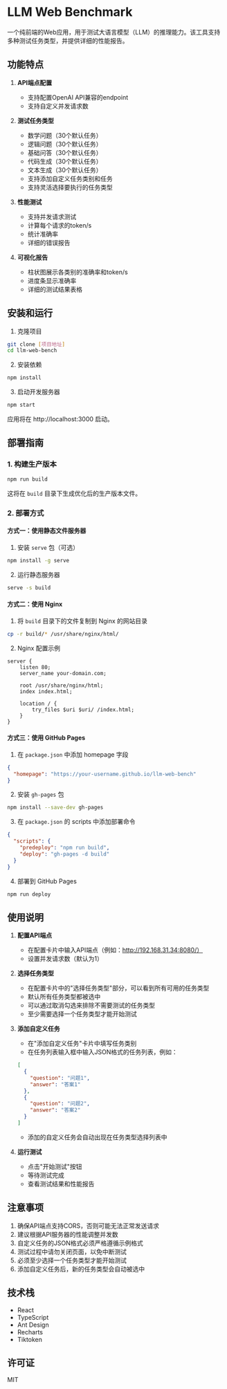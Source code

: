 # LLM Web Benchmark

一个纯前端的Web应用，用于测试大语言模型（LLM）的推理能力。该工具支持多种测试任务类型，并提供详细的性能报告。

## 功能特点

1. **API端点配置**
   - 支持配置OpenAI API兼容的endpoint
   - 支持自定义并发请求数

2. **测试任务类型**
   - 数学问题（30个默认任务）
   - 逻辑问题（30个默认任务）
   - 基础问答（30个默认任务）
   - 代码生成（30个默认任务）
   - 文本生成（30个默认任务）
   - 支持添加自定义任务类别和任务
   - 支持灵活选择要执行的任务类型

3. **性能测试**
   - 支持并发请求测试
   - 计算每个请求的token/s
   - 统计准确率
   - 详细的错误报告

4. **可视化报告**
   - 柱状图展示各类别的准确率和token/s
   - 进度条显示准确率
   - 详细的测试结果表格

## 安装和运行

1. 克隆项目
```bash
git clone [项目地址]
cd llm-web-bench
```

2. 安装依赖
```bash
npm install
```

3. 启动开发服务器
```bash
npm start
```

应用将在 http://localhost:3000 启动。

## 部署指南

### 1. 构建生产版本

```bash
npm run build
```

这将在 `build` 目录下生成优化后的生产版本文件。

### 2. 部署方式

#### 方式一：使用静态文件服务器

1. 安装 `serve` 包（可选）
```bash
npm install -g serve
```

2. 运行静态服务器
```bash
serve -s build
```

#### 方式二：使用 Nginx

1. 将 `build` 目录下的文件复制到 Nginx 的网站目录
```bash
cp -r build/* /usr/share/nginx/html/
```

2. Nginx 配置示例
```nginx
server {
    listen 80;
    server_name your-domain.com;

    root /usr/share/nginx/html;
    index index.html;

    location / {
        try_files $uri $uri/ /index.html;
    }
}
```

#### 方式三：使用 GitHub Pages

1. 在 `package.json` 中添加 homepage 字段
```json
{
  "homepage": "https://your-username.github.io/llm-web-bench"
}
```

2. 安装 `gh-pages` 包
```bash
npm install --save-dev gh-pages
```

3. 在 `package.json` 的 scripts 中添加部署命令
```json
{
  "scripts": {
    "predeploy": "npm run build",
    "deploy": "gh-pages -d build"
  }
}
```

4. 部署到 GitHub Pages
```bash
npm run deploy
```

## 使用说明

1. **配置API端点**
   - 在配置卡片中输入API端点（例如：http://192.168.31.34:8080/）
   - 设置并发请求数（默认为1）

2. **选择任务类型**
   - 在配置卡片中的"选择任务类型"部分，可以看到所有可用的任务类型
   - 默认所有任务类型都被选中
   - 可以通过取消勾选来排除不需要测试的任务类型
   - 至少需要选择一个任务类型才能开始测试

3. **添加自定义任务**
   - 在"添加自定义任务"卡片中填写任务类别
   - 在任务列表输入框中输入JSON格式的任务列表，例如：
   ```json
   [
     {
       "question": "问题1",
       "answer": "答案1"
     },
     {
       "question": "问题2",
       "answer": "答案2"
     }
   ]
   ```
   - 添加的自定义任务会自动出现在任务类型选择列表中

4. **运行测试**
   - 点击"开始测试"按钮
   - 等待测试完成
   - 查看测试结果和性能报告

## 注意事项

1. 确保API端点支持CORS，否则可能无法正常发送请求
2. 建议根据API服务器的性能调整并发数
3. 自定义任务的JSON格式必须严格遵循示例格式
4. 测试过程中请勿关闭页面，以免中断测试
5. 必须至少选择一个任务类型才能开始测试
6. 添加自定义任务后，新的任务类型会自动被选中

## 技术栈

- React
- TypeScript
- Ant Design
- Recharts
- Tiktoken

## 许可证

MIT
